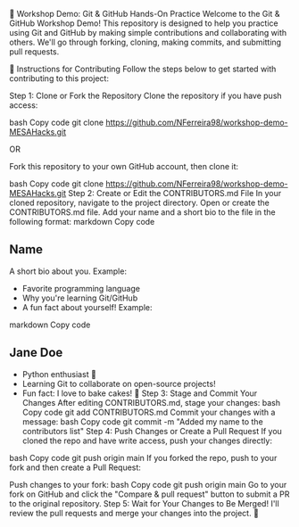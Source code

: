 🚀 Workshop Demo: Git & GitHub Hands-On Practice
Welcome to the Git & GitHub Workshop Demo! This repository is designed to help you practice using Git and GitHub by making simple contributions and collaborating with others. We'll go through forking, cloning, making commits, and submitting pull requests.

📝 Instructions for Contributing
Follow the steps below to get started with contributing to this project:

Step 1: Clone or Fork the Repository
Clone the repository if you have push access:

bash
Copy code
git clone https://github.com/NFerreira98/workshop-demo-MESAHacks.git 

OR

Fork this repository to your own GitHub account, then clone it:

bash
Copy code
git clone https://github.com/NFerreira98/workshop-demo-MESAHacks.git
Step 2: Create or Edit the CONTRIBUTORS.md File
In your cloned repository, navigate to the project directory.
Open or create the CONTRIBUTORS.md file.
Add your name and a short bio to the file in the following format:
markdown
Copy code
## Name
A short bio about you. Example:
- Favorite programming language
- Why you're learning Git/GitHub
- A fun fact about yourself!
Example:

markdown
Copy code
## Jane Doe
- Python enthusiast 🐍
- Learning Git to collaborate on open-source projects!
- Fun fact: I love to bake cakes! 🎂
Step 3: Stage and Commit Your Changes
After editing CONTRIBUTORS.md, stage your changes:
bash
Copy code
git add CONTRIBUTORS.md
Commit your changes with a message:
bash
Copy code
git commit -m "Added my name to the contributors list"
Step 4: Push Changes or Create a Pull Request
If you cloned the repo and have write access, push your changes directly:

bash
Copy code
git push origin main
If you forked the repo, push to your fork and then create a Pull Request:

Push changes to your fork:
bash
Copy code
git push origin main
Go to your fork on GitHub and click the "Compare & pull request" button to submit a PR to the original repository.
Step 5: Wait for Your Changes to Be Merged!
I'll review the pull requests and merge your changes into the project. 🎉
